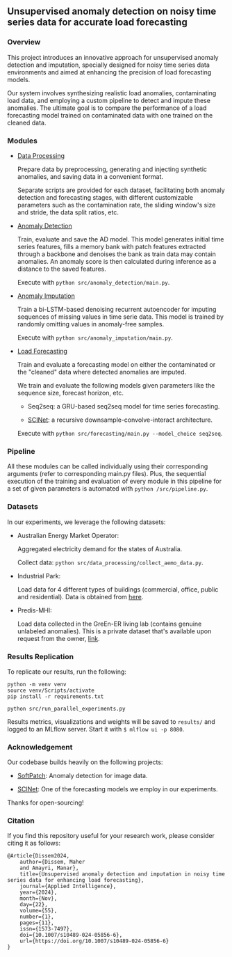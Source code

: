 ## Unsupervised anomaly detection on noisy time series data for accurate load forecasting

### Overview

This project introduces an innovative approach for unsupervised anomaly detection and imputation, specially designed for noisy time series data environments and aimed at enhancing the precision of load forecasting models.

Our system involves synthesizing realistic load anomalies, contaminating load data, and employing a custom pipeline to detect and impute these anomalies. The ultimate goal is to compare the performance of a load forecasting model trained on contaminated data with one trained on the cleaned data.

### Modules

- [Data Processing](src/data_processing/)

    Prepare data by preprocessing, generating and injecting synthetic anomalies, and saving data in a convenient format.

    Separate scripts are provided for each dataset, facilitating both anomaly detection and forecasting stages, with different customizable parameters such as the contamination rate, the sliding window's size and stride, the data split ratios, etc.

- [Anomaly Detection](src/anomaly_detection/)

    Train, evaluate and save the AD model. This model generates initial time series features, fills a memory bank with patch features extracted through a backbone and denoises the bank as train data may contain anomalies. An anomaly score is then calculated during inference as a distance to the saved features.

    Execute with `python src/anomaly_detection/main.py`.

- [Anomaly Imputation](src/anomaly_imputation/)

    Train a bi-LSTM-based denoising recurrent autoencoder for imputing sequences of missing values in time serie data. This model is trained by randomly omitting values in anomaly-free samples.

    Execute with `python src/anomaly_imputation/main.py`.

- [Load Forecasting](src/forecasting/)

    Train and evaluate a forecasting model on either the contaminated or the "cleaned" data where detected anomalies are imputed.

    We train and evaluate the following models given parameters like the sequence size, forecast horizon, etc.
    
    - Seq2seq: a GRU-based seq2seq model for time series forecasting.
    
    - [SCINet](https://github.com/cure-lab/SCINet): a recursive downsample-convolve-interact architecture.

    Execute with `python src/forecasting/main.py --model_choice seq2seq`.

### Pipeline

All these modules can be called individually using their corresponding arguments (refer to corresponding main.py files).
Plus, the sequential execution of the training and evaluation of every module in this pipeline for a set of given parameters is automated with `python /src/pipeline.py`.

### Datasets

In our experiments, we leverage the following datasets:

- Australian Energy Market Operator:
    
    Aggregated electricity demand for the states of Australia.

    Collect data: `python src/data_processing/collect_aemo_data.py`.

- Industrial Park:

    Load data for 4 different types of buildings (commercial, office, public and residential).
    Data is obtained from [here](https://www.nature.com/articles/s41597-023-02786-9).

- Predis-MHI:

    Load data collected in the GreEn-ER living lab (contains genuine unlabeled anomalies).
    This is a private dataset that's available upon request from the owner, [link](https://g2elab.grenoble-inp.fr/fr/plateformes/predis-mhi).

### Results Replication

To replicate our results, run the following:

``````
python -m venv venv
source venv/Scripts/activate
pip install -r requirements.txt

python src/run_parallel_experiments.py
``````
Results metrics, visualizations and weights will be saved to `results/` and logged to an MLflow server. Start it with `$ mlflow ui -p 8080`.

### Acknowledgement

Our codebase builds heavily on the following projects:

- [SoftPatch](https://github.com/TencentYoutuResearch/AnomalyDetection-SoftPatch): Anomaly detection for image data.

- [SCINet](https://github.com/cure-lab/SCINet): One of the forecasting models we employ in our experiments.

Thanks for open-sourcing!

### Citation
If you find this repository useful for your research work, please consider citing it as follows:
```
﻿@Article{Dissem2024,
    author={Dissem, Maher
    and Amayri, Manar},
    title={Unsupervised anomaly detection and imputation in noisy time series data for enhancing load forecasting},
    journal={Applied Intelligence},
    year={2024},
    month={Nov},
    day={22},
    volume={55},
    number={1},
    pages={11},
    issn={1573-7497},
    doi={10.1007/s10489-024-05856-6},
    url={https://doi.org/10.1007/s10489-024-05856-6}
}
```
